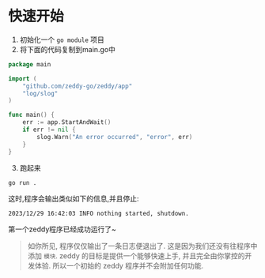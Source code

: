# 快速开始

1. 初始化一个 `go module` 项目
2. 将下面的代码复制到main.go中

```go
package main

import (
	"github.com/zeddy-go/zeddy/app"
	"log/slog"
)

func main() {
	err := app.StartAndWait()
	if err != nil {
		slog.Warn("An error occurred", "error", err)
	}
}
```
3. 跑起来

```bash
go run .
```

这时,程序会输出类似如下的信息,并且停止:
```shell
2023/12/29 16:42:03 INFO nothing started, shutdown.
```

第一个zeddy程序已经成功运行了~

> 如你所见, 程序仅仅输出了一条日志便退出了. 这是因为我们还没有往程序中添加 `模块`. zeddy 的目标是提供一个能够快速上手, 并且完全由你掌控的开发体验.
    所以一个初始的 zeddy 程序并不会附加任何功能.